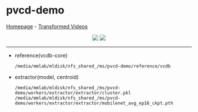 # pvcd-demo

[Homepage](http://mltigers.sogang.ac.kr:8777) - [Transformed Videos](https://www.dropbox.com/s/cfdzho9395kk9iy/samples.zip)


  
<!-- ![Video](https://imgur.com/6SWNZ13.gif) -->

 
<p align="center">  
   <img src="https://imgur.com/bj6H3wq.gif">  <img src="https://imgur.com/4DndZQc.gif">
 </p>
  
---




- reference(vcdb-core)
  ```
  /media/mmlab/mldisk/nfs_shared_/ms/pvcd-demo/reference/vcdb
  ```
- extractor(model, centroid)
  ```
  /media/mmlab/mldisk/nfs_shared_/ms/pvcd-demo/workers/extractor/extractor/cluster.pkl
  /media/mmlab/mldisk/nfs_shared_/ms/pvcd-demo/workers/extractor/extractor/mobilenet_avg_ep16_ckpt.pth
  ```
